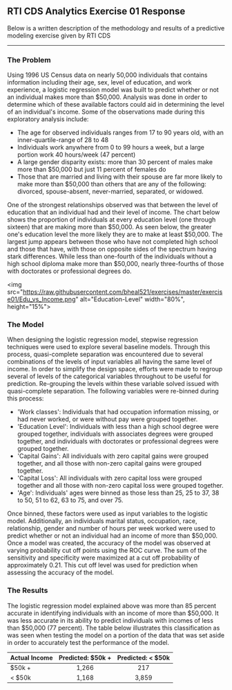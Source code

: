 ## RTI CDS Analytics Exercise 01 Response

Below is a written description of the methodology and results of a predictive modeling exercise given by RTI CDS 

------

### The Problem

Using 1996 US Census data on nearly 50,000 individuals that contains information including their age, sex, level of education, and work experience, 
a logistic regression model was built to predict whether or not an individual makes more than $50,000. Analysis was done in order to determine
which of these available factors could aid in determining the level of an individual's income. Some of the observations made during this exploratory
analysis include:
- The age for observed individuals ranges from 17 to 90 years old, with an inner-quartile-range of 28 to 48
- Individuals work anywhere from 0 to 99 hours a week, but a large portion work 40 hours/week (47 percent)
- A large gender disparity exists: more than 30 percent of males make more than $50,000 but just 11 percent of females do
- Those that are married and living with their spouse are far more likely to make more than $50,000 than others that are any of the following: divorced, spouse-absent, never-married, separated, or widowed.

One of the strongest relationships observed was that between the level of education that an individual had and their level of income. The chart below shows the proportion of
individuals at every education level (one through sixteen) that are making more than $50,000. As seen below, the greater one's education level the more likely they are to make
at least $50,000. The largest jump appears between those who have not completed high school and those that have, with those on opposite sides of the spectrum having stark differences.
While less than one-fourth of the individuals without a high school diploma make more than $50,000, nearly three-fourths of those with doctorates or professional degrees do.

<img src="https://raw.githubusercontent.com/bheal521/exercises/master/exercise01/Edu_vs_Income.png" alt="Education-Level" width="80%", height="15%">


### The Model

When designing the logistic regression model, stepwise regression techniques were used to explore several baseline models. Through this process, quasi-complete separation was encountered
due to several combinations of the levels of input variables all having the same level of income. In order to simplify the design space, efforts were made to regroup several of levels of the categorical
variables throughout to be useful for prediction. Re-grouping the levels within these variable solved issued with quasi-complete separation. The following variables were re-binned during this process:
- 'Work classes': Individuals that had occupation information missing, or had never worked, or were without pay were grouped together.
- 'Education Level': Individuals with less than a high school degree were grouped together, individuals with associates degrees were grouped together, and individuals with doctorates or professional degrees were grouped together.
- 'Capital Gains': All individuals with zero capital gains were grouped together, and all those with non-zero capital gains were grouped together.
- 'Capital Loss': All individuals with zero capital loss were grouped together and all those with non-zero capital loss were grouped together.
- 'Age': Individuals' ages were binned as those less than 25, 25 to 37, 38 to 50, 51 to 62, 63 to 75, and over 75. 

Once binned, these factors were used as input variables to the logistic model. Additionally, an individuals marital status, occupation, race, relationship, gender and number of hours per week worked were used
to predict whether or not an individual had an income of more than $50,000. Once a model was created, the accuracy of the model was observed at varying probability cut off points using the ROC curve. The sum of
the sensitivity and specificity were maximized at a cut off probability of approximately 0.21. This cut off level was used for prediction when assessing the accuracy of the model.


### The Results

The logistic regression model explained above was more than 85 percent accurate in identifying individuals with an income of more than $50,000. It was less accurate in its ability to predict individuals
with incomes of less than $50,000 (77 percent). The table below illustrates this classification as was seen when testing the model on a portion of the data that was set aside in order to accurately test
the performance of the model.

| Actual Income | Predicted: $50k + | Predicted: < $50k |
|---------------|:-----------------:|:-----------------:|
| $50k + 	    |  1,266			| 217				|
| < $50k		|  1,168 			| 3,859				|


